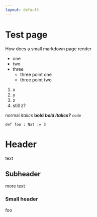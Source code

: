 ```yaml
---
layout: default
---
```

# Test page

How does a small markdown page render

* one
* two
* three
  * three point one
  * three point two

1. x
2. y
3. z
3. still z?

normal *italics* **bold** ***bold italics?*** `code`

```lean
def foo : Nat := 3
```

# Header

text

## Subheader

more text

### Small header

foo
